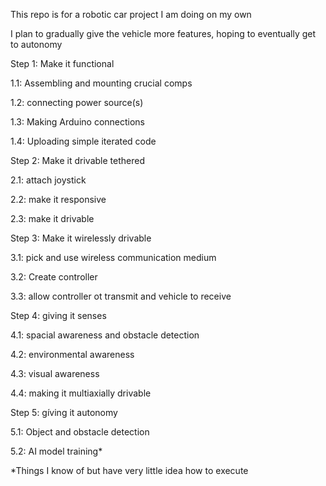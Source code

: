 This repo is for a robotic car project I am doing on my own

I plan to gradually give the vehicle more features, hoping to eventually get to autonomy


Step 1: Make it functional

  1.1: Assembling and mounting crucial comps

  1.2: connecting power source(s)

  1.3: Making Arduino connections

  1.4: Uploading simple iterated code


Step 2: Make it drivable tethered 

  2.1: attach joystick
  
  2.2: make it responsive

  2.3: make it drivable

Step 3: Make it wirelessly drivable

  3.1: pick and use wireless communication medium
  
  3.2: Create controller
  
  3.3: allow controller ot transmit and vehicle to receive


Step 4: giving it senses 
  
  4.1: spacial awareness and obstacle detection
  
  4.2: environmental awareness
  
  4.3: visual awareness
  
  4.4: making it multiaxially drivable


Step 5: gíving it autonomy
  
  5.1: Object and obstacle detection
  
  5.2: AI model training*

  
  *Things I know of but have very little idea how to execute
  

